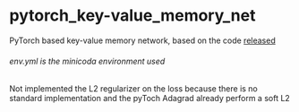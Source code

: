 # pytorch_key-value_memory_net

PyTorch based key-value memory network, based on the code [released](https://github.com/siyuanzhao/key-value-memory-networks)

###### env.yml is the minicoda environment used

Not implemented the L2 regularizer on the loss because there is no standard implementation and the pyToch Adagrad already perform a soft L2
